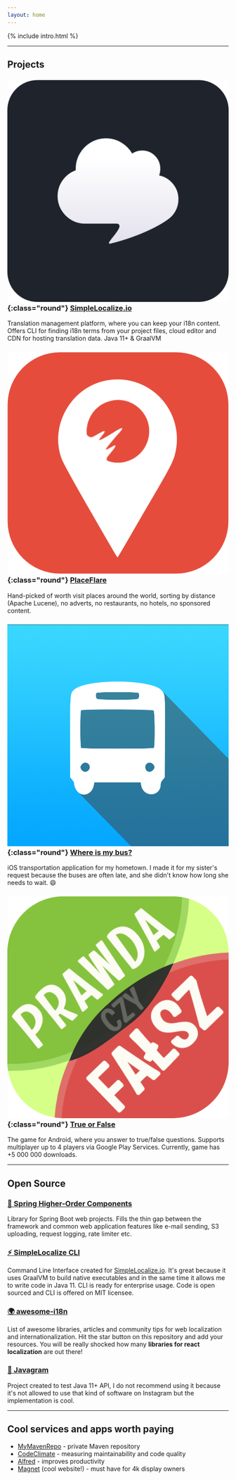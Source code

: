 ```yaml
---
layout: home
---
```


{% include intro.html %}

---

## Projects

### ![simplelocalize](/assets/images/simplelocalize-logo.png){:class="round"} [SimpleLocalize.io](https://simplelocalize.io)

Translation management platform, where you can keep your i18n content. Offers CLI for finding i18n terms from your project files, cloud editor and CDN for hosting translation data. Java 11+ & GraalVM

### ![placeflare](/assets/images/placeflare-logo.png){:class="round"} [PlaceFlare](https://placeflare.com)

Hand-picked of worth visit places around the world, sorting by distance (Apache Lucene), no adverts, no restaurants, no hotels, no sponsored content. 

### ![where-is-my-bus](/assets/images/where-is-my-bus-logo.png){:class="round"} [Where is my bus?](https://itunes.apple.com/pl/app/gdzie-jest-autobus/id1288955139?l=pl&mt=8)

iOS transportation application for my hometown. I made it for my sister's request because the buses are often late, and she didn't know how long she needs to wait. 😄

### ![true-or-false](/assets/images/true-or-false-logo.png){:class="round"} [True or False](https://play.google.com/store/apps/details?id=pl.evelanblog.prawdaczyfalsz&hl=pl)

The game for Android, where you answer to true/false questions. Supports multiplayer up to 4 players via Google Play Services. Currently, game has +5 000 000 downloads. 

---

## Open Source

### [🍃 Spring Higher-Order Components](https://github.com/jpomykala/spring-higher-order-components)

Library for Spring Boot web projects. Fills the thin gap between the framework and common web application features like e-mail sending, S3 uploading, request logging, rate limiter etc.

### [⚡️ SimpleLocalize CLI](https://github.com/simplelocalize/simplelocalize-cli)

Command Line Interface created for [SimpleLocalize.io](https://simplelocalize.io). It's great because it uses GraalVM to build native executables and in the same time it allows me to write code in Java 11. CLI is ready for enterprise usage. Code is open sourced and CLI is offered on MIT licensee.

### [🌍 awesome-i18n](https://github.com/jpomykala/awesome-i18n)

List of awesome libraries, articles and community tips for web localization and internationalization. Hit the star button
on this repository and add your resources. You will be really shocked how many **libraries for react localization** are out there!

### [📸 Javagram](https://github.com/jpomykala/javagram-bot)

Project created to test Java 11+ API, I do not recommend using it because it's not allowed to use that kind of software on Instagram but the implementation is cool. 

---

## Cool services and apps worth paying

- [MyMavenRepo](https://mymavenrepo.com) - private Maven repository
- [CodeClimate](https://codeclimate.com) - measuring maintainability and code quality
- [Alfred](https://www.alfredapp.com) - improves productivity
- [Magnet](https://magnet.crowdcafe.com) (cool website!) - must have for 4k display owners
